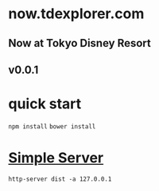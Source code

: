 # now.tdexplorer.com
## Now at Tokyo Disney Resort
## v0.0.1

# quick start

`npm install`
`bower install`

# [Simple Server](https://www.npmjs.com/package/http-server)

`http-server dist -a 127.0.0.1`

